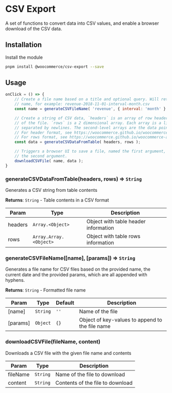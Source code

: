# CSV Export

A set of functions to convert data into CSV values, and enable a browser download of the CSV data.

## Installation

Install the module

```bash
pnpm install @woocommerce/csv-export --save
```

## Usage

```js
onClick = () => {
	// Create a file name based on a title and optional query. Will return a timestamped
	// name, for example: revenue-2018-11-01-interval-month.csv
	const name = generateCSVFileName( 'revenue', { interval: 'month' } );

	// Create a string of CSV data, `headers` is an array of row headers, put at the top
	// of the file. `rows` is a 2 dimensional array. Each array is a line in the file,
	// separated by newlines. The second-level arrays are the data points in each row.
	// For header format, see https://woocommerce.github.io/woocommerce-admin/#/components/table?id=headers-2
	// For rows format, see https://woocommerce.github.io/woocommerce-admin/#/components/table?id=rows-1
	const data = generateCSVDataFromTable( headers, rows );

	// Triggers a browser UI to save a file, named the first argument, with the contents of
	// the second argument.
	downloadCSVFile( name, data );
}
```

### generateCSVDataFromTable(headers, rows) ⇒ <code>String</code>
Generates a CSV string from table contents

**Returns**: <code>String</code> - Table contents in a CSV format

| Param | Type | Description |
| --- | --- | --- |
| headers | <code>Array.&lt;Object&gt;</code> | Object with table header information |
| rows | <code>Array.Array.&lt;Object&gt;</code> | Object with table rows information |

### generateCSVFileName([name], [params]) ⇒ <code>String</code>
Generates a file name for CSV files based on the provided name, the current date
and the provided params, which are all appended with hyphens.

**Returns**: <code>String</code> - Formatted file name

| Param | Type | Default | Description |
| --- | --- | --- | --- |
| [name] | <code>String</code> | <code>&#x27;&#x27;</code> | Name of the file |
| [params] | <code>Object</code> | <code>{}</code> | Object of key-values to append to the file name |

### downloadCSVFile(fileName, content)
Downloads a CSV file with the given file name and contents

| Param | Type | Description |
| --- | --- | --- |
| fileName | <code>String</code> | Name of the file to download |
| content | <code>String</code> | Contents of the file to download |
